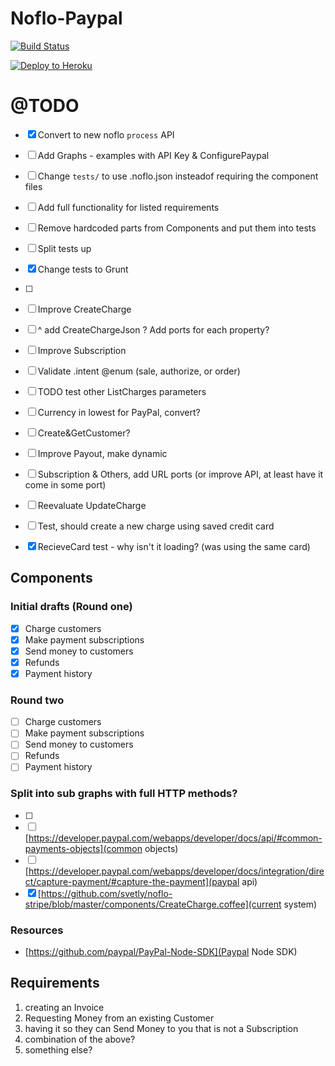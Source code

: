 # Noflo-Paypal

[![Build Status](https://travis-ci.org/aretecode/noflo-paypal.svg)](https://travis-ci.org/aretecode/noflo-paypal)

[![Deploy to Heroku](https://www.herokucdn.com/deploy/button.png)](https://heroku.com/deploy)

# @TODO
* [x] Convert to new noflo `process` API
* [ ] Add Graphs - examples with API Key & ConfigurePaypal
* [ ] Change `tests/` to use .noflo.json insteadof requiring the component files
* [ ] Add full functionality for listed requirements
* [ ] Remove hardcoded parts from Components and put them into tests
* [ ] Split tests up
* [x] Change tests to Grunt
* [ ]
* [ ] Improve CreateCharge
* [ ] ^ add CreateChargeJson ? Add ports for each property?
* [ ] Improve Subscription

* [ ] Validate .intent @enum (sale, authorize, or order)
* [ ] TODO test other ListCharges parameters
* [ ] Currency in lowest for PayPal, convert?
* [ ] Create&GetCustomer?
* [ ] Improve Payout, make dynamic
* [ ] Subscription & Others, add URL ports (or improve API, at least have it come in some port)
* [ ] Reevaluate UpdateCharge
* [ ] Test, should create a new charge using saved credit card
* [x] RecieveCard test - why isn't it loading? (was using the same card)

## Components

### Initial drafts (Round one)
* [x] Charge customers
* [x] Make payment subscriptions
* [x] Send money to customers
* [x] Refunds
* [x] Payment history

### Round two
* [ ] Charge customers
* [ ] Make payment subscriptions
* [ ] Send money to customers
* [ ] Refunds
* [ ] Payment history

### Split into sub graphs with full HTTP methods?
* [ ]
* [ ] [https://developer.paypal.com/webapps/developer/docs/api/#common-payments-objects](common objects)
* [ ] [https://developer.paypal.com/webapps/developer/docs/integration/direct/capture-payment/#capture-the-payment](paypal api)
* [x] [https://github.com/svetly/noflo-stripe/blob/master/components/CreateCharge.coffee](current system)

### Resources
* [https://github.com/paypal/PayPal-Node-SDK](Paypal Node SDK)

## Requirements
1) creating an Invoice
2) Requesting Money from an existing Customer
3) having it so they can Send Money to you that is not a Subscription
4) combination of the above?
5) something else?
